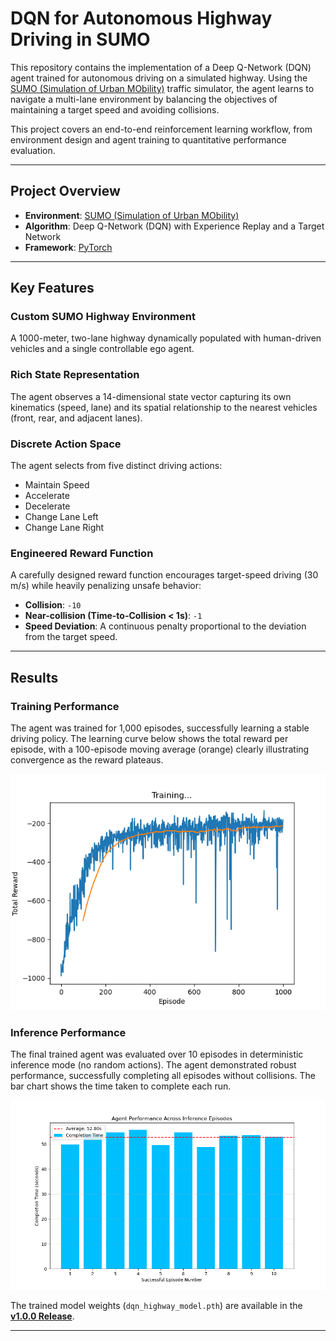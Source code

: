 # DQN for Autonomous Highway Driving in SUMO

This repository contains the implementation of a Deep Q-Network (DQN) agent trained for autonomous driving on a simulated highway. Using the [SUMO (Simulation of Urban MObility)](https://www.eclipse.org/sumo/) traffic simulator, the agent learns to navigate a multi-lane environment by balancing the objectives of maintaining a target speed and avoiding collisions.

This project covers an end-to-end reinforcement learning workflow, from environment design and agent training to quantitative performance evaluation.

---

## Project Overview

- **Environment**: [SUMO (Simulation of Urban MObility)](https://www.eclipse.org/sumo/)
- **Algorithm**: Deep Q-Network (DQN) with Experience Replay and a Target Network
- **Framework**: [PyTorch](https://pytorch.org/)

---

## Key Features

### Custom SUMO Highway Environment
A 1000-meter, two-lane highway dynamically populated with human-driven vehicles and a single controllable ego agent.

### Rich State Representation
The agent observes a 14-dimensional state vector capturing its own kinematics (speed, lane) and its spatial relationship to the nearest vehicles (front, rear, and adjacent lanes).

### Discrete Action Space
The agent selects from five distinct driving actions:
- Maintain Speed
- Accelerate
- Decelerate
- Change Lane Left
- Change Lane Right

###  Engineered Reward Function
A carefully designed reward function encourages target-speed driving (30 m/s) while heavily penalizing unsafe behavior:

- **Collision**: `-10`
- **Near-collision (Time-to-Collision < 1s)**: `-1`
- **Speed Deviation**: A continuous penalty proportional to the deviation from the target speed.

---

## Results

### Training Performance
The agent was trained for 1,000 episodes, successfully learning a stable driving policy. The learning curve below shows the total reward per episode, with a 100-episode moving average (orange) clearly illustrating convergence as the reward plateaus.

![Training Rewards Plot](training_rewards_plot.png)

### Inference Performance
The final trained agent was evaluated over 10 episodes in deterministic inference mode (no random actions). The agent demonstrated robust performance, successfully completing all episodes without collisions. The bar chart shows the time taken to complete each run.

![Inference Performance Plot](inference_performance.png)

The trained model weights (`dqn_highway_model.pth`) are available in the **[v1.0.0 Release](https://github.com/AymaneHassini/sumo-dqn-highway-driving/releases/tag/v1.0.0)**.

---




